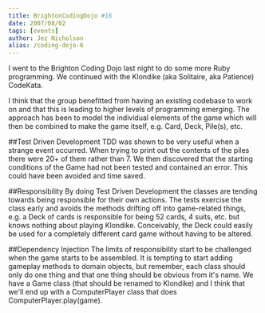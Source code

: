 ```yaml
---
title: BrightonCodingDojo #16
date: 2007/08/02
tags: [events]
author: Jez Nicholson
alias: /coding-dojo-6
---
```

​​I went to the Brighton Coding Dojo last night to do some more Ruby programming. We continued with the Klondike (aka Solitaire, aka Patience) CodeKata.

I think that the group benefitted from having an existing codebase to work on and that this is leading to higher levels of programming emerging. The approach has been to model the individual elements of the game which will then be combined to make the game itself, e.g. Card, Deck, Pile(s), etc.

##Test Driven Development
TDD was shown to be very useful when a strange event occurred. When trying to print out the contents of the piles there were 20+ of them rather than 7. We then discovered that the starting conditions of the Game had not been tested and contained an error. This could have been avoided and time saved.

##Responsibility
By doing Test Driven Development the classes are tending towards being responsible for their own actions. The tests exercise the class early and avoids the methods drifting off into game-related things, e.g. a Deck of cards is responsible for being 52 cards, 4 suits, etc. but knows nothing about playing Klondike. Conceivably, the Deck could easily be used for a completely different card game without having to be altered.

##Dependency Injection
The limits of responsibility start to be challenged when the game starts to be assembled. It is tempting to start adding gameplay methods to domain objects, but remember, each class should only do one thing and that one thing should be obvious from it's name. We have a Game class (that should be renamed to Klondike) and I think that we'll end up with a ComputerPlayer class that does ComputerPlayer.play(game).
